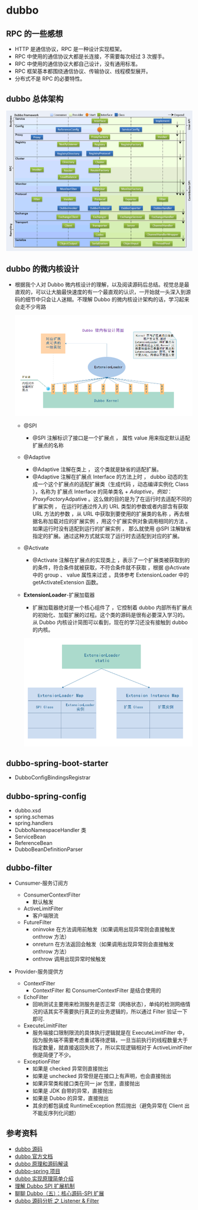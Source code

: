 # dubbo

## RPC 的一些感想

- HTTP 是通信协议，RPC 是一种设计实现框架。
- RPC 中使用的通信协议大都是长连接，不需要每次经过 3 次握手。
- RPC 中使用的通信协议大都自己设计，没有通用标准。
- RPC 框架基本都围绕通信协议、传输协议、线程模型展开。
- 分布式不是 RPC 的必要特性。

## dubbo 总体架构

![avatar](./img/dubbo/dubbo.png)

## dubbo 的微内核设计

- 根据我个人对 Dubbo 微内核设计的理解，以及阅读源码后总结。视觉总是最直观的，可以让大脑最快速度的有一个最直观的认识，一开始就一头深入到源码的细节中只会让人迷糊。不理解 Dubbo 的微内核设计架构的话，学习起来会走不少弯路

  ![avatar](./img/dubbo/dubbo-kernel.png)

  - @SPI

    - @SPI 注解标识了接口是一个扩展点 ， 属性 value 用来指定默认适配扩展点的名称

  - @Adaptive

    - @Adaptive 注解在类上 ， 这个类就是缺省的适配扩展。
    - @Adaptive 注解在扩展点 Interface 的方法上时 ， dubbo 动态的生成一个这个扩展点的适配扩展类（生成代码 ，动态编译实例化 Class ），名称为 扩展点 Interface 的简单类名 + $Adaptive ，例如 ： ProxyFactory$Adpative 。这么做的目的是为了在运行时去适配不同的扩展实例 ， 在运行时通过传入的 URL 类型的参数或者内部含有获取 URL 方法的参数 ，从 URL 中获取到要使用的扩展类的名称 ，再去根据名称加载对应的扩展实例 ，用这个扩展实例对象调用相同的方法 。如果运行时没有适配到运行的扩展实例 ， 那么就使用 @SPI 注解缺省指定的扩展。通过这种方式就实现了运行时去适配到对应的扩展。

  - @Activate

    - @Activate 注解在扩展点的实现类上 ，表示了一个扩展类被获取到的的条件，符合条件就被获取，不符合条件就不获取 ，根据 @Activate 中的 group 、 value 属性来过滤 。具体参考 ExtensionLoader 中的 getActivateExtension 函数。

  - **ExtensionLoader**-扩展加载器

    - 扩展加载器绝对是一个核心组件了 ，它控制着 dubbo 内部所有扩展点的初始化、加载扩展的过程。这个类的源码是很有必要深入学习的。从 Dubbo 内核设计简图可以看到，现在的学习还没有接触到 dubbo 的内核。

    ![avatar](./img/dubbo/ExtensionLoader.png)

## dubbo-spring-boot-starter

- DubboConfigBindingsRegistrar

## dubbo-spring-config

- dubbo.xsd
- spring.schemas
- spring.handlers
- DubboNamespaceHandler 类
- ServiceBean
- ReferenceBean
- DubboBeanDefinitionParser

## dubbo-filter

- Cunsumer-服务订阅方

  - ConsumerContextFilter
    - 默认触发
  - ActiveLimitFilter
    - 客户端限流
  - FutureFilter
    - oninvoke 在方法调用前触发（如果调用出现异常则会直接触发 onthrow 方法）
    - onreturn 在方法返回会触发（如果调用出现异常则会直接触发 onthrow 方法）
    - onthrow 调用出现异常时候触发

- Provider-服务提供方

  - ContextFilter
    - ContextFilter 和 ConsumerContextFilter 是结合使用的
  - EchoFilter
    - 回响测试主要用来检测服务是否正常（网络状态），单纯的检测网络情况的话其实不需要执行真正的业务逻辑的，所以通过 Filter 验证一下即可.
  - ExecuteLimitFilter
    - 服务端接口限制限流的具体执行逻辑就是在 ExecuteLimitFilter 中，因为服务端不需要考虑重试等待逻辑，一旦当前执行的线程数量大于指定数量，就直接返回失败了，所以实现逻辑相对于 ActiveLimitFilter 倒是简便了不少。
  - ExceptionFilter
    - 如果是 checked 异常则直接抛出
    - 如果是 unchecked 异常但是在接口上有声明，也会直接抛出
    - 如果异常类和接口类在同一 jar 包里，直接抛出
    - 如果是 JDK 自带的异常，直接抛出
    - 如果是 Dubbo 的异常，直接抛出
    - 其余的都包装成 RuntimeException 然后抛出（避免异常在 Client 出不能反序列化问题）

## 参考资料

- [dubbo 源码](https://github.com/apache/dubbo)
- [dubbo 官方文档](http://dubbo.apache.org/zh-cn/index.html)
- [dubbo 原理和源码解读](https://github.com/cyfonly/dubbo-read)
- [dubbo-spring 项目](https://github.com/apache/dubbo-spring-boot-project)
- [dubbo 实现原理简单介绍](https://www.cnblogs.com/steven520213/p/7606598.html)
- [理解 Dubbo SPI 扩展机制](https://my.oschina.net/j4love/blog/1813040)
- [聊聊 Dubbo（五）：核心源码-SPI 扩展](https://www.jianshu.com/p/7daa38fc9711)
- [dubbo 源码分析 之 Listener & Filter](https://www.jianshu.com/p/a6d2bc60bd0e)
